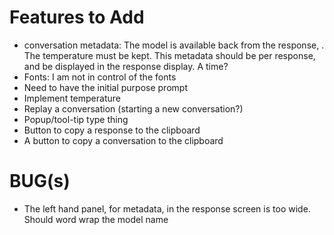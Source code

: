 # Features to Add

* conversation metadata: The model is available back from the response, .  The temperature must be kept.  This metadata should be per response, and be displayed in the response display.  A time?
* Fonts: I am not in control of the fonts
* Need to have the initial purpose prompt
* Implement temperature
* Replay a conversation (starting a new conversation?)
* Popup/tool-tip type thing
* Button to copy a response to the clipboard
* A button to copy a conversation to the clipboard

# BUG(s)

* The left hand panel, for metadata, in the response screen is too wide.  Should word wrap the model name
